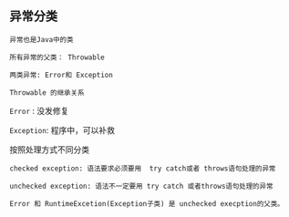 ## 异常分类

```
异常也是Java中的类

所有异常的父类： Throwable

两类异常: Error和 Exception

Throwable 的继承关系
```

`Error` : 没发修复

`Exception`: 程序中，可以补救



按照处理方式不同分类

```
checked exception: 语法要求必须要用  try catch或者 throws语句处理的异常

unchecked exception: 语法不一定要用 try catch 或者throws语句处理的异常

Error 和 RuntimeExcetion(Exception子类) 是 unchecked execption的父类。


```